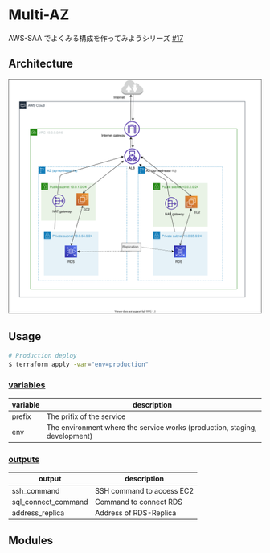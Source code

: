 # Multi-AZ

AWS-SAA でよくみる構成を作ってみようシリーズ [#17](https://github.com/kokoichi206/cloud-prac/issues/17)

## Architecture

![](./docs/architecture.svg)

## Usage

```sh
# Production deploy
$ terraform apply -var="env=production"
```

### [variables](./variables.tf)

| variable | description                                                                |
| -------- | -------------------------------------------------------------------------- |
| prefix   | The prifix of the service                                                  |
| env      | The environment where the service works (production, staging, development) |

### [outputs](./outputs.tf)

| output              | description               |
| ------------------- | ------------------------- |
| ssh_command         | SSH command to access EC2 |
| sql_connect_command | Command to connect RDS    |
| address_replica     | Address of RDS-Replica    |

## Modules
